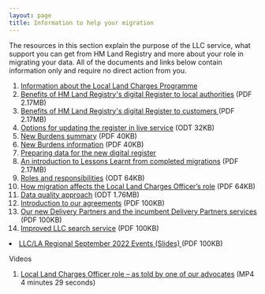 ```yaml
---
layout: page
title: Information to help your migration 
---
```


The resources in this section explain the purpose of the LLC service, what support you can get from HM Land Registry and more about your role in migrating your data. All of the documents and links below contain information only and require no direct action from you. 

<ol class='list list-number'>
    <li><a href='https://www.gov.uk/government/publications/hm-land-registry-local-land-charges-programme/local-land-charges-programme' onclick='linkClicked()'>Information about the Local Land Charges Programme</a></li>
  <li><a href='files/Info/HM%20Land%20registry%20LA%20Engagement.pdf' onclick='linkClicked()'>Benefits of HM Land Registry's digital Register to local authorities</a> (PDF 2.17MB)</li> 
    <li><a href='files/Info/LLC%20benefits%20to%20customers.pdf' onclick='linkClicked()'>Benefits of HM Land Registry's digital Register to customers </a> (PDF 2.17MB)</li> 
    <li><a href='files/Info/Options%20for%20updating%20the%20register%20in%20live%20service.odt' onclick='linkClicked()'>Options for updating the register in live service</a> (ODT 32KB)</li>
   <li><a href='files/Info/New%20burdens%20product%20card_16052022.pdf' onclick='linkClicked()'>New Burdens summary</a> (PDF 40KB)</li>
    <li><a href='files/Info/Updated%20New%20burdens%20information%20.pdf' onclick='linkClicked()'>New Burdens information</a> (PDF 40KB)</li>
    <li><a href='https://www.gov.uk/government/publications/local-land-charges-local-authority-pre-digitisation-and-migration-guide' onclick='linkClicked()'>Preparing data for the new digital register </a></li>
    <li><a href='files/Info/An%20introduction%20to%20Lessons%20Learned%20from%20completed%20migrations%20.pdf' onclick='linkClicked()'>An introduction to Lessons Learnt from completed migrations</a> (PDF 2.17MB)</li>
    <li><a href='files/Info/LLC%20and%20LAs%20roles%20and%20responsibilities%20template.pdf' onclick='linkClicked()'>Roles and responsibilities</a> (ODT 64KB)</li>
    <li><a href='files/Info/How%20migration%20affects%20the%20Local%20Land%20Charges%20Officer%E2%80%99s%20role.pdf' onclick='linkClicked()'>How migration affects the Local Land Charges Officer’s role</a> (PDF 64KB)</li>
    <li><a href='files/Info/Data%20quality%20approach.odt' onclick='linkClicked()'>Data quality approach</a> (ODT 1.76MB)</li>
    <li><a href='files/Info/Introduction%20to%20our%20agreements.pdf' onclick='linkClicked()'>Introduction to our agreements</a> (PDF 100KB)</li>
    <li><a href='files/Info/Our%20new%20Delivery%20Partners%20and%20the%20incumbent%20Delivery%20Partners%20Services.pdf' onclick='linkClicked()'>Our new Delivery Partners and the incumbent Delivery Partners services</a> (PDF 100KB)</li>
<li><a href='files/Info/Search%20service%20new%20design.pdf' onclick='linkClicked()'>Improved LLC search service</a> (PDF 100KB)</li>
</ol>

<li><a href='files/Info/HM%20Land%20Registry%20LLC%20LA%20Regional%20Events%20Slides.pdf' onclick='linkClicked()'>LLC/LA Regional September 2022 Events (Slides) </a> (PDF 100KB)</li>
</ol>



Videos

<ol class='list list-number'>
    <li><a href='files/Info/LLCO%20Narrated%20Video.mp4' onclick='linkClicked()'>Local Land Charges Officer role – as told by one of our advocates</a> (MP4 4 minutes 29 seconds)</li>
</ol>
